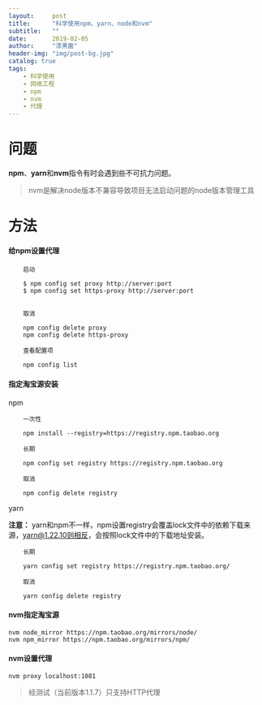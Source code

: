 ```yaml
---
layout:     post
title:      "科学使用npm、yarn、node和nvm"
subtitle:   ""
date:       2019-02-05
author:     "漆黑菌"
header-img: "img/post-bg.jpg"
catalog: true
tags:
    - 科学使用
    - 网络工程
    - npm
    - nvm
    - 代理
---
```


# 问题
**npm**、**yarn**和**nvm**指令有时会遇到些不可抗力问题。
> nvm是解决node版本不兼容导致项目无法启动问题的node版本管理工具

# 方法
#### 给npm设置代理

```
    启动

    $ npm config set proxy http://server:port
    $ npm config set https-proxy http://server:port
    
    
    取消
    
    npm config delete proxy
    npm config delete https-proxy

    查看配置项
    
    npm config list
```

#### 指定淘宝源安装
npm

```
    一次性

    npm install --registry=https://registry.npm.taobao.org
    
    长期

    npm config set registry https://registry.npm.taobao.org

    取消

    npm config delete registry

```

yarn

**注意：** yarn和npm不一样，npm设置registry会覆盖lock文件中的依赖下载来源，yarn@1.22.10则相反，会按照lock文件中的下载地址安装。
``` 
    长期

    yarn config set registry https://registry.npm.taobao.org/

    取消

    yarn config delete registry

```

#### nvm指定淘宝源
```
nvm node_mirror https://npm.taobao.org/mirrors/node/
nvm npm_mirror https://npm.taobao.org/mirrors/npm/
```

#### nvm设置代理
```
nvm proxy localhost:1081
```
> 经测试（当前版本1.1.7）只支持HTTP代理